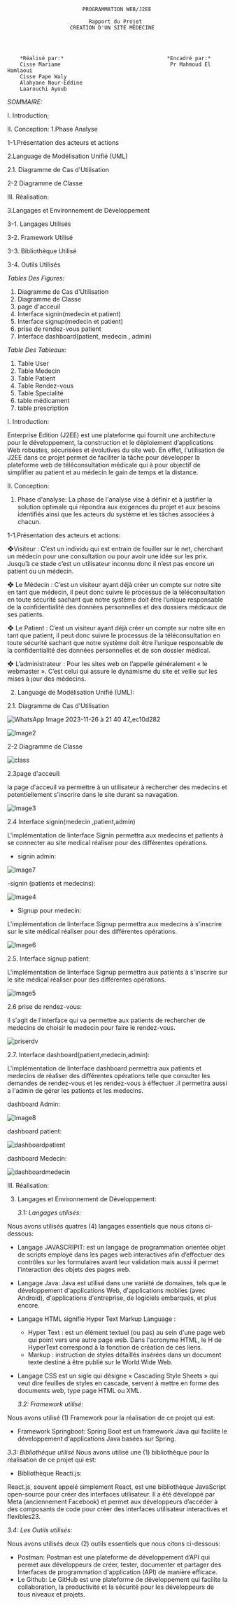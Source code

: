                             PROGRAMMATION WEB/J2EE
                            
                              Rapport du Projet
                        CREATION D'UN SITE MEDECINE


                        

        *Réalisé par:*                                 *Encadré par:*
        Cisse Mariame                                   Pr Mahmoud El Hamlaoui
        Cisse Pape Waly
        Alahyane Nour-Eddine
        Laarouchi Ayoub
        
*SOMMAIRE:*

I. Introduction;

II. Conception:
1.Phase Analyse
   
1-1.Présentation des acteurs et actions 

2.Language de Modélisation Unifié (UML)
   
2.1. Diagramme de Cas d'Utilisation

2-2 Diagramme de Classe
   
III. Réalisation:

3.Langages et Environnement de Développement
   
3-1. Langages Utilisés

3-2. Framework Utilisé

3-3. Bibliothèque Utilisé

3-4. Outils Utilisés 

*Tables Des Figures:*
1. Diagramme de Cas d'Utilisation
2. Diagramme de Classe
3. page d'acceuil
4. Interface signin(medecin et patient)
5. Interface signup(medecin et patient)
6. prise de rendez-vous patient
7. Interface  dashboard(patient, medecin , admin)

*Table Des Tableaux:*
1. Table User
2. Table Medecin
3. Table Patient
4. Table Rendez-vous
5. Table Specialité
6. table médicament
7. table prescription

I. Introduction:

Enterprise Edition (J2EE) est une plateforme qui fournit une architecture pour le développement, la construction et le déploiement d’applications Web robustes, sécurisées et évolutives du site web. En effet, l'utilisation de J2EE dans ce projet permet de faciliter la tâche pour développer la plateforme web de téléconsultation médicale qui à pour objectif de simplifier au patient et au médecin le gain de temps et la distance. 

II. Conception: 

1. Phase d'analyse:
La phase de l'analyse vise à définir et à justifier la solution optimale qui répondra aux exigences du projet et aux besoins identifiés ainsi que les acteurs du système et les tâches associées à chacun.

1-1.Présentation des acteurs et actions:

  ❖Visiteur : 
C’est un individu qui est entrain de fouiller sur le net, cherchant un médecin pour une consultation ou pour avoir une idée sur les prix. Jusqu’à ce stade c’est un utilisateur inconnu donc il n’est pas encore un patient ou un médecin.

  ❖ Le Médecin : 
C’est un visiteur ayant déjà créer un compte sur notre site en tant que médecin, il peut donc suivre le processus de la téléconsultation en toute sécurité sachant que notre système doit être l’unique responsable de la confidentialité des données personnelles et des dossiers médicaux de ses patients.

  ❖ Le Patient : 
C’est un visiteur ayant déjà créer un compte sur notre site en tant que patient, il peut donc suivre le processus de la téléconsultation en toute sécurité sachant que notre système doit être l’unique responsable de la confidentialité des données personnelles et de son dossier médical.

  ❖ L’administrateur : 
Pour les sites web on l’appelle généralement « le webmaster ». C’est celui qui assure le dynamisme du site et veille sur les mises à jour des médecins.

2. Language de Modélisation Unifié (UML):
   
2.1. Diagramme de Cas d'Utilisation

 ![WhatsApp Image 2023-11-26 à 21 40 47_ec10d282](https://github.com/AyoubLaar/j2ee-SpringBoot/assets/151503849/ab039dd7-4b74-41df-9e92-befadf401e13)

![Image2](https://github.com/AyoubLaar/j2ee-SpringBoot/assets/151503849/0d22cd30-b270-4401-91a1-5e5ce8555848)

2-2 Diagramme de Classe

 ![class](https://github.com/AyoubLaar/j2ee-SpringBoot/assets/151503849/b14a4f94-16c7-42e7-a9dc-d2ca50d69fb2)

2.3page d'acceuil:

la page d'acceuil va permettre à un utilisateur à rechercher des medecins et potentiellement s'inscrire dans le
site durant sa navagation.

![Image3](https://github.com/AyoubLaar/j2ee-SpringBoot/assets/151503849/b588293f-0638-4061-a000-b60c6364608f)


2.4 Interface signin(medecin ,patient,admin)

L'implémentation de linterface Signin permettra aux medecins et patients à se connecter au site medical réaliser pour des différentes opérations.

- signin admin:
  
![Image7](https://github.com/AyoubLaar/j2ee-SpringBoot/assets/151503849/371b32cd-b127-4473-adeb-ac663cb63cb3)

-signin (patients et medecins):

![Image4](https://github.com/AyoubLaar/j2ee-SpringBoot/assets/151503849/2a543d9a-451a-43c3-9ca4-43656c909d99)

- Signup pour medecin:
 
L'implémentation de linterface Signup permettra aux medecins à s'inscrire sur le site médical réaliser pour des différentes opérations. 
  
![Image6](https://github.com/AyoubLaar/j2ee-SpringBoot/assets/151503849/02fd6422-7324-43d2-b588-59018c8795c0)

2.5. Interface signup patient:

L'implémentation de linterface Signup permettra aux patients à s'inscrire sur le site médical réaliser pour des différentes opérations. 

![Image5](https://github.com/AyoubLaar/j2ee-SpringBoot/assets/151503849/5aee0ded-2bb5-4500-9b24-cca21b393f68)

2.6 prise de rendez-vous:

il s'agit de l'interface qui va permettre aux patients de rechercher de medecins de choisir le medecin pour faire le rendez-vous.

![priserdv](https://github.com/AyoubLaar/j2ee-SpringBoot/assets/151503849/1d9d77f0-8883-4f5d-8f82-b162251e789b)

2.7. Interface  dashboard(patient,medecin,admin):

L'implémentation de linterface dashboard permettra aux patients et medecins de réaliser des différentes opérations telle que consulter les demandes de rendez-vous et les rendez-vous à éffectuer .il permettra aussi a l'admin de gérer les patients et les medecins.
  
   dashboard Admin:
   
   ![Image8](https://github.com/AyoubLaar/j2ee-SpringBoot/assets/151503849/a656da78-ced0-4a82-bfd2-7e4fc3cde733)
 
   dashboard patient:
   
   ![dashboardpatient](https://github.com/AyoubLaar/j2ee-SpringBoot/assets/151503849/784418c9-9a99-4efc-853c-d294c20c7b63)
   
   dashboard Medecin:
   
   ![dashboardmedecin](https://github.com/AyoubLaar/j2ee-SpringBoot/assets/151503849/83541815-4df9-4cac-9154-7ce23b9c7357)

III. Réalisation:

3. Langages et Environnement de Développement:

   *3.1: Langages utilisés:*

Nous avons utilisés quatres (4) langages essentiels que nous citons ci-dessous:

- Langage JAVASCRIPIT: est un langage de programmation orientée objet de scripts employé dans les pages web interactives afin d’effectuer des contrôles sur les formulaires avant leur validation 
mais aussi il permet l’interaction des objets des pages web.

- Langage Java: Java est utilisé dans une variété de domaines, tels que le développement d'applications Web, d'applications mobiles (avec Android), d'applications d'entreprise, de logiciels embarqués, et plus encore.

- Langage HTML signifie Hyper Text Markup Language :
  - Hyper Text : est un élément textuel (ou pas) au sein d'une page web qui point vers une autre page web. Dans l'acronyme HTML, le H de HyperText correspond à la fonction de création de ces liens.
  - Markup : instruction de styles détaillés insérées dans un document texte destiné à être publié sur le World Wide Web.
- Langage CSS est un sigle qui désigne « Cascading Style Sheets » qui veut dire feuilles de styles en cascade, servent à mettre en forme des documents web, type page HTML ou XML.
  
  *3.2: Framework utilisé:*

Nous avons utilisé (1) Framework pour la réalisation de ce projet qui est:
  - Framework Springboot:
Spring Boot est un framework Java qui facilite le développement d'applications Java basées sur Spring.

   *3.3: Bibliothèque utilisé*
   Nous avons utilisé une (1) bibliothèque pour la réalisation de ce projet qui est: 
  - Bibliothèque Reacti.js:

React.js, souvent appelé simplement React, est une bibliothèque JavaScript open-source pour créer des interfaces utilisateur. Il a été développé par Meta (anciennement Facebook) et permet aux développeurs d’accéder à des composants de code pour créer des interfaces utilisateur interactives et flexibles23.

  *3.4: Les Outils utilisés:*

Nous avons utilisés deux (2) outils essentiels que nous citons ci-dessous:
  - Postman:
Postman est une plateforme de développement d’API qui permet aux développeurs de créer, tester, documenter et partager des Interfaces de programmation d'application (API) de manière efficace.
  - Le Github:
Le GitHub est une plateforme de développement qui facilite la collaboration, la productivité et la sécurité pour les développeurs de tous niveaux et projets.
  









